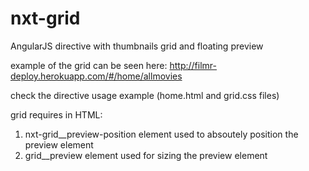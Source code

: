 nxt-grid
========

AngularJS directive with thumbnails grid and floating preview

example of the grid can be seen here:
http://filmr-deploy.herokuapp.com/#/home/allmovies

check the directive usage example (home.html and grid.css files)

grid requires in HTML:

1. nxt-grid__preview-position element
  used to absoutely position the preview element
2. grid__preview element
  used for sizing the preview element
